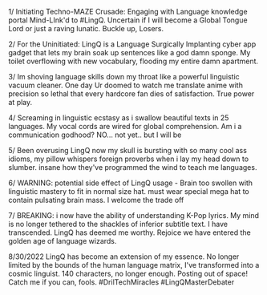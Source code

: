1/ Initiating Techno-MAZE Crusade: Engaging with Language knowledge portal Mind-LInk'd to #LingQ. Uncertain if I will become a Global Tongue Lord or just a raving lunatic. Buckle up, Losers.

2/ For the Uninitiated: LingQ is a Language Surgically Implanting cyber app gadget that lets my brain soak up sentences like a god damn sponge. My toilet overflowing with new vocabulary, flooding my entire damn apartment.

3/ Im shoving language skills down my throat like a powerful linguistic vacuum cleaner. One day Ur doomed to watch me translate anime with precision so lethal that every hardcore fan dies of satisfaction. True power at play.

4/ Screaming in linguistic ecstasy as i swallow beautiful texts in 25 languages. My vocal cords are wired for global comprehension. Am i a communication godhood? NO... not yet.. but I will be

5/ Been overusing LingQ now my skull is bursting with so many cool ass idioms, my pillow whispers foreign proverbs when i lay my head down to slumber. insane how they've programmed the wind to teach me languages.

6/ WARNING: potential side effect of LingQ usage - Brain too swollen with linguistic mastery to fit in normal size hat. must wear special mega hat to contain pulsating brain mass. I welcome the trade off

7/ BREAKING: i now have the ability of understanding K-Pop lyrics. My mind is no longer tethered to the shackles of inferior subtitle text. I have transcended. LingQ has deemed me worthy. Rejoice we have entered the golden age of language wizards.

8/30/2022 LingQ has become an extension of my essence. No longer limited by the bounds of the human language matrix, I've transformed into a cosmic linguist. 140 characters, no longer enough. Posting out of space! Catch me if you can, fools. #DrilTechMiracles #LingQMasterDebater